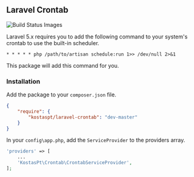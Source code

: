 ## Laravel Crontab

![Build Status Images](https://travis-ci.org/kostaspt/crontabber.svg)

Laravel 5.x requires you to add the following command to your system's crontab to use the built-in scheduler.

```
* * * * * php /path/to/artisan schedule:run 1>> /dev/null 2>&1
```

This package will add this command for you.

### Installation

Add the package to your `composer.json` file.

```json
{
    "require": {
        "kostaspt/laravel-crontab": "dev-master"
    }
}
```

In your `config\app.php`, add the `ServiceProvider` to the providers array.

```php
'providers' => [
    ...
    'KostasPt\Crontab\CrontabServiceProvider',
];
```
